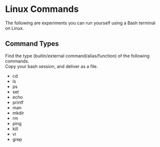 # Linux Commands

The following are experiments you can run yourself using a Bash terminal on Linux. 

## Command Types

Find the type (buitin/external command/alias/function) of the following commands.  
Copy your bash session, and deliver as a file.

- cd
- ls
- ps
- set
- echo
- printf
- man
- mkdir
- rm
- ping
- kill
- vi
- grep
